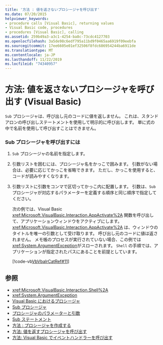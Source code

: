 ```yaml
---
title: '方法 : 値を返さないプロシージャを呼び出す'
ms.date: 07/20/2015
helpviewer_keywords:
- procedure calls [Visual Basic], returning values
- Visual Basic code, procedures
- procedures [Visual Basic], calling
ms.assetid: 259b49a3-a3c1-4254-ba8c-73cdc4127703
ms.openlocfilehash: 3a5de98c6edf795a11bd9f0465aa6919f09eebfa
ms.sourcegitcommit: 17ee6605e01ef32506f8fdc686954244ba6911de
ms.translationtype: MT
ms.contentlocale: ja-JP
ms.lasthandoff: 11/22/2019
ms.locfileid: "74340957"
---
```

# <a name="how-to-call-a-procedure-that-does-not-return-a-value-visual-basic"></a>方法: 値を返さないプロシージャを呼び出す (Visual Basic)
`Sub` プロシージャは、呼び出し元のコードに値を返しません。 これは、スタンドアロンの呼び出しステートメントを使用して明示的に呼び出します。 単に式の中で名前を使用して呼び出すことはできません。  
  
### <a name="to-call-a-sub-procedure"></a>Sub プロシージャを呼び出すには  
  
1. `Sub` プロシージャの名前を指定します。  
  
2. 引数リストを囲むには、プロシージャ名をかっこで囲みます。 引数がない場合は、必要に応じてかっこを省略できます。 ただし、かっこを使用すると、コードが読みやすくなります。  
  
3. 引数リストに引数をコンマで区切ってかっこ内に配置します。 引数は、`Sub` プロシージャが対応するパラメーターを定義する順序と同じ順序で指定してください。  
  
     次の例では、Visual Basic <xref:Microsoft.VisualBasic.Interaction.AppActivate%2A> 関数を呼び出して、アプリケーションウィンドウをアクティブにします。 <xref:Microsoft.VisualBasic.Interaction.AppActivate%2A> は、ウィンドウのタイトルを唯一の引数として受け取ります。 呼び出し元のコードに値は返されません。 メモ帳のプロセスが実行されていない場合、この例では <xref:System.ArgumentException>がスローされます。 `Shell` の手順では、アプリケーションが指定されたパスにあることを前提としています。  
  
     [!code-vb[VbVbalrCatRef#11](~/samples/snippets/visualbasic/VS_Snippets_VBCSharp/VbVbalrCatRef/VB/Class1.vb#11)]  
  
## <a name="see-also"></a>参照

- <xref:Microsoft.VisualBasic.Interaction.Shell%2A>
- <xref:System.ArgumentException>
- [Visual Basic におけるプロシージャ](./index.md)
- [Sub プロシージャ](./sub-procedures.md)
- [プロシージャのパラメーターと引数](./procedure-parameters-and-arguments.md)
- [Sub ステートメント](../../../../visual-basic/language-reference/statements/sub-statement.md)
- [方法 : プロシージャを作成する](./how-to-create-a-procedure.md)
- [方法: 値を返すプロシージャを呼び出す](./how-to-call-a-procedure-that-returns-a-value.md)
- [方法: Visual Basic でイベントハンドラーを呼び出す](./how-to-call-an-event-handler.md)
